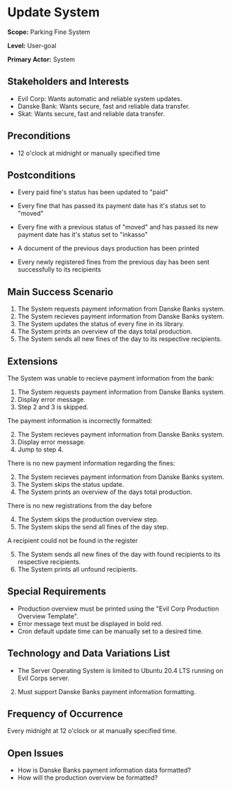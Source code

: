 # Update System

**Scope:** Parking Fine System

**Level:** User-goal

**Primary Actor:** System

## Stakeholders and Interests

- Evil Corp: Wants automatic and reliable system updates.
- Danske Bank: Wants secure, fast and reliable data transfer.
- Skat: Wants secure, fast and reliable data transfer.

## Preconditions

- 12 o'clock at midnight or manually specified time

## Postconditions

- Every paid fine's status has been updated to "paid"
- Every fine that has passed its payment date has it's status set to "moved"
- Every fine with a previous status of "moved" and has passed its new payment date has it's status set to "inkasso"

- A document of the previous days production has been printed
- Every newly registered fines from the previous day has been sent successfully to its recipients

## Main Success Scenario

1. The System requests payment information from Danske Banks system.
2. The System recieves payment information from Danske Banks system.
3. The System updates the status of every fine in its library.
4. The System prints an overview of the days total production.
5. The System sends all new fines of the day to its respective recipients.

## Extensions

The System was unable to recieve payment information from the bank:

1. The System requests payment information from Danske Banks system.
2. Display error message.
3. Step 2 and 3 is skipped.

The payment information is incorrectly formatted:

2. The System recieves payment information from Danske Banks system.
3. Display error message.
4. Jump to step 4.

There is no new payment information regarding the fines:

2. The System recieves payment information from Danske Banks system.
3. The System skips the status update.
4. The System prints an overview of the days total production.

There is no new registrations from the day before

4. The System skips the production overview step.
5. The System skips the send all fines of the day step.

A recipient could not be found in the register

5. The System sends all new fines of the day with found recipients to its respective recipients.
6. The System prints all unfound recipients.

## Special Requirements

- Production overview must be printed using the "Evil Corp Production Overview Template".
- Error message text must be displayed in bold red.
- Cron default update time can be manually set to a desired time.

## Technology and Data Variations List

- The Server Operating System is limited to Ubuntu 20.4 LTS running on Evil Corps server.

2. Must support Danske Banks payment information formatting.

## Frequency of Occurrence

Every midnight at 12 o'clock or at manually specified time.

## Open Issues

- How is Danske Banks payment information data formatted?
- How will the production overview be formatted?
